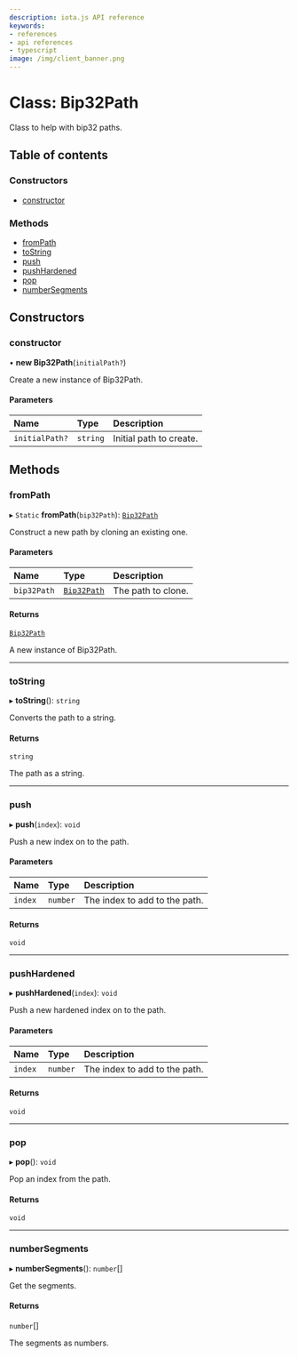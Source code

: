 ```yaml
---
description: iota.js API reference
keywords:
- references
- api references
- typescript
image: /img/client_banner.png
---
```

# Class: Bip32Path

Class to help with bip32 paths.

## Table of contents

### Constructors

- [constructor](Bip32Path.md#constructor)

### Methods

- [fromPath](Bip32Path.md#frompath)
- [toString](Bip32Path.md#tostring)
- [push](Bip32Path.md#push)
- [pushHardened](Bip32Path.md#pushhardened)
- [pop](Bip32Path.md#pop)
- [numberSegments](Bip32Path.md#numbersegments)

## Constructors

### constructor

• **new Bip32Path**(`initialPath?`)

Create a new instance of Bip32Path.

#### Parameters

| Name | Type | Description |
| :------ | :------ | :------ |
| `initialPath?` | `string` | Initial path to create. |

## Methods

### fromPath

▸ `Static` **fromPath**(`bip32Path`): [`Bip32Path`](Bip32Path.md)

Construct a new path by cloning an existing one.

#### Parameters

| Name | Type | Description |
| :------ | :------ | :------ |
| `bip32Path` | [`Bip32Path`](Bip32Path.md) | The path to clone. |

#### Returns

[`Bip32Path`](Bip32Path.md)

A new instance of Bip32Path.

___

### toString

▸ **toString**(): `string`

Converts the path to a string.

#### Returns

`string`

The path as a string.

___

### push

▸ **push**(`index`): `void`

Push a new index on to the path.

#### Parameters

| Name | Type | Description |
| :------ | :------ | :------ |
| `index` | `number` | The index to add to the path. |

#### Returns

`void`

___

### pushHardened

▸ **pushHardened**(`index`): `void`

Push a new hardened index on to the path.

#### Parameters

| Name | Type | Description |
| :------ | :------ | :------ |
| `index` | `number` | The index to add to the path. |

#### Returns

`void`

___

### pop

▸ **pop**(): `void`

Pop an index from the path.

#### Returns

`void`

___

### numberSegments

▸ **numberSegments**(): `number`[]

Get the segments.

#### Returns

`number`[]

The segments as numbers.
